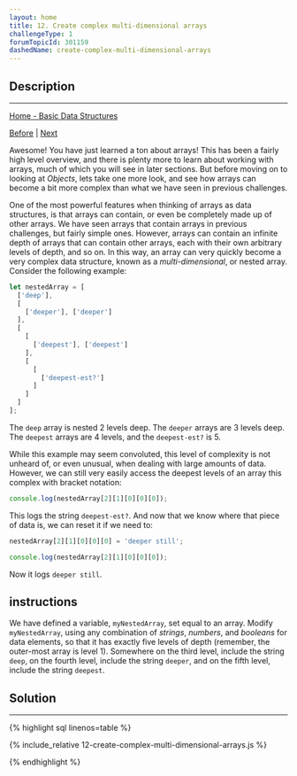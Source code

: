 ```yaml
---
layout: home
title: 12. Create complex multi-dimensional arrays
challengeType: 1
forumTopicId: 301159
dashedName: create-complex-multi-dimensional-arrays
---
```


<div class="row">
<div class="columnStmt" markdown="1">

## Description
------

[Home - Basic Data Structures](../basic-data-structures/README.md)

[Before](./11-iterate-through-all-an-arrays-items-using-for-loops.md)  | [Next](./13-add-key-value-pairs-to-javascript-objects.md)

Awesome! You have just learned a ton about arrays! This has been a fairly high level overview, and there is plenty more to learn about working with arrays, much of which you will see in later sections. But before moving on to looking at <dfn>Objects</dfn>, lets take one more look, and see how arrays can become a bit more complex than what we have seen in previous challenges.

One of the most powerful features when thinking of arrays as data structures, is that arrays can contain, or even be completely made up of other arrays. We have seen arrays that contain arrays in previous challenges, but fairly simple ones. However, arrays can contain an infinite depth of arrays that can contain other arrays, each with their own arbitrary levels of depth, and so on. In this way, an array can very quickly become a very complex data structure, known as a <dfn>multi-dimensional</dfn>, or nested array. Consider the following example:

```js
let nestedArray = [
  ['deep'],
  [
    ['deeper'], ['deeper'] 
  ],
  [
    [
      ['deepest'], ['deepest']
    ],
    [
      [
        ['deepest-est?']
      ]
    ]
  ]
];
```

The `deep` array is nested 2 levels deep. The `deeper` arrays are 3 levels deep. The `deepest` arrays are 4 levels, and the `deepest-est?` is 5.

While this example may seem convoluted, this level of complexity is not unheard of, or even unusual, when dealing with large amounts of data. However, we can still very easily access the deepest levels of an array this complex with bracket notation:

```js
console.log(nestedArray[2][1][0][0][0]);
```

This logs the string `deepest-est?`. And now that we know where that piece of data is, we can reset it if we need to:

```js
nestedArray[2][1][0][0][0] = 'deeper still';

console.log(nestedArray[2][1][0][0][0]);
```

Now it logs `deeper still`.

##  instructions 

We have defined a variable, `myNestedArray`, set equal to an array. Modify `myNestedArray`, using any combination of <dfn>strings</dfn>, <dfn>numbers</dfn>, and <dfn>booleans</dfn> for data elements, so that it has exactly five levels of depth (remember, the outer-most array is level 1). Somewhere on the third level, include the string `deep`, on the fourth level, include the string `deeper`, and on the fifth level, include the string `deepest`.

</div>
<div class="columnSol" markdown="1">

## Solution
------

{% highlight sql linenos=table %}

{% include_relative 12-create-complex-multi-dimensional-arrays.js %}

{% endhighlight %}

</div>
</div>

